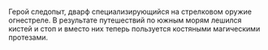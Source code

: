 Герой следопыт, дварф специализирующийся на стрелковом оружие огнестреле. В результате путешествий по южным морям лешился кистей и стоп и вместо них теперь пользуется костяными магическими протезами.